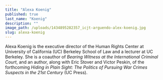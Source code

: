 ```yaml
---
title: "Alexa Koenig"
published: true
last_name: "Koenig"
description: ""
image_path: /uploads/1434895282357_icjt-arguendo-alex-koenig.jpg
slug: alexa-koenig
---
```


Alexa Koenig is the executive director of the Human Rights Center at University of California (UC) Berkeley School of Law and a lecturer at UC Berkeley. She is a coauthor of *Bearing Witness at the International Criminal Court*, and an author, along with Eric Stover and Victor Peskin, of the forthcoming *Hiding in Plain Sight: The Politics of Pursuing War Crimes Suspects in the 21st Century* (UC Press).

